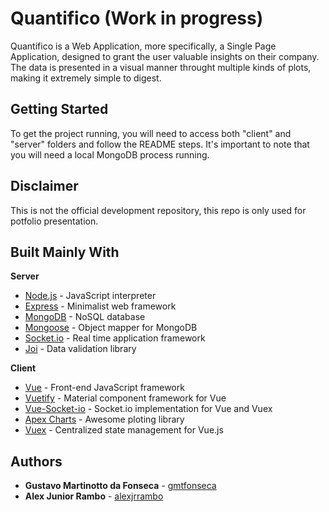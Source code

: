 # Quantifico (Work in progress)

Quantifico is a Web Application, more specifically, a Single Page Application, designed to grant the user valuable insights on their company. The data is presented in a visual manner throught multiple kinds of plots, making it extremely simple to digest.

## Getting Started

To get the project running, you will need to access both "client" and "server" folders and follow the README steps. It's important to note that you will need a local MongoDB process running.

## Disclaimer

This is not the official development repository, this repo is only used for potfolio presentation. 

## Built Mainly With

**Server**
* [Node.js](https://nodejs.org/en/) - JavaScript interpreter
* [Express](https://github.com/expressjs/express) - Minimalist web framework
* [MongoDB](https://www.mongodb.com/) - NoSQL database
* [Mongoose](https://github.com/Automattic/mongoose) - Object mapper for MongoDB
* [Socket.io](https://github.com/socketio/socket.io) - Real time application framework
* [Joi](https://github.com/hapijs/joi) - Data validation library


**Client**
* [Vue](https://github.com/vuejs/vue) - Front-end JavaScript framework
* [Vuetify](https://github.com/vuetifyjs/vuetify) -  Material component framework for Vue
* [Vue-Socket-io](https://github.com/MetinSeylan/Vue-Socket.io) - Socket.io implementation for Vue and Vuex 
* [Apex Charts](https://github.com/apexcharts/apexcharts.js) - Awesome ploting library
* [Vuex](https://github.com/vuejs/vuex) - Centralized state management for Vue.js

## Authors

* **Gustavo Martinotto da Fonseca** - [gmtfonseca](https://github.com/gmtfonseca)
* **Alex Junior Rambo** - [alexjrrambo](https://github.com/alexjrrambo)
